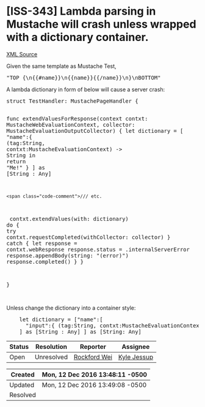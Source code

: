 # [ISS-343] Lambda parsing in Mustache will crash unless wrapped with a dictionary container.

[XML Source](./xml/ISS-343.xml)
<p><p>Given the same template as Mustache Test, </p>
<div class="code panel" style="border-width: 1px;"><div class="codeContent panelContent">
<pre class="code-java">
<span class="code-quote">"TOP {\n{{#name}}\n{{name}}{{/name}}\n}\nBOTTOM"</span>
</pre>
</div></div>

<p>A lambda dictionary in form of below will cause a server crash:</p>

<div class="code panel" style="border-width: 1px;"><div class="codeContent panelContent">
<pre class="code-java">
struct TestHandler: MustachePageHandler {


  func extendValuesForResponse(context contxt: MustacheWebEvaluationContext, collector: MustacheEvaluationOutputCollector) {
    let dictionary = [
      <span class="code-quote">"name"</span>:{ (tag:<span class="code-object">String</span>, contxt:MustacheEvaluationContext) -&gt; <span class="code-object">String</span> in <span class="code-keyword">return</span> <span class="code-quote">"Me!"</span> }
    ] as [<span class="code-object">String</span> : Any]

    <span class="code-comment">/// etc.
</span>    contxt.extendValues(with: dictionary)
    <span class="code-keyword">do</span> {
      <span class="code-keyword">try</span> contxt.requestCompleted(withCollector: collector)
    } <span class="code-keyword">catch</span> {
      let response = contxt.webResponse
      response.status = .internalServerError
      response.appendBody(string: <span class="code-quote">"\(error)"</span>)
      response.completed()
    }
  }


}

</pre>
</div></div>

<p>Unless change the dictionary into a container style:</p>

<div class="code panel" style="border-width: 1px;"><div class="codeContent panelContent">
<pre class="code-java">
    let dictionary = [<span class="code-quote">"name"</span>:[
      <span class="code-quote">"input"</span>:{ (tag:<span class="code-object">String</span>, contxt:MustacheEvaluationContext) -&gt; <span class="code-object">String</span> in <span class="code-keyword">return</span> <span class="code-quote">"Me!"</span> }
    ] as [<span class="code-object">String</span> : Any] ] as [<span class="code-object">String</span>: Any]
</pre>
</div></div></p>





Status|Resolution|Reporter|Assignee
------|----------|--------|--------
Open|Unresolved|[Rockford Wei](rocky)|[Kyle Jessup]($kjessup)





Created|Mon, 12 Dec 2016 13:48:11 -0500
-------|--------------
Updated|Mon, 12 Dec 2016 13:49:08 -0500
Resolved|




